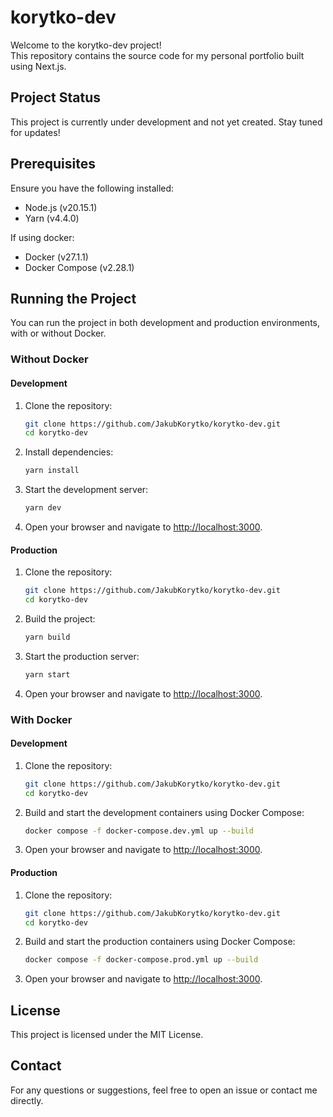 # korytko-dev

Welcome to the korytko-dev project!  
This repository contains the source code for my personal portfolio built using Next.js.

## Project Status

This project is currently under development and not yet created. Stay tuned for updates!

## Prerequisites

Ensure you have the following installed:

- Node.js (v20.15.1)
- Yarn (v4.4.0)

If using docker:

- Docker (v27.1.1)
- Docker Compose (v2.28.1)

## Running the Project

You can run the project in both development and production environments,
with or without Docker.

### Without Docker

#### Development

1. Clone the repository:

   ```sh
   git clone https://github.com/JakubKorytko/korytko-dev.git
   cd korytko-dev
   ```

1. Install dependencies:

   ```sh
   yarn install
   ```

1. Start the development server:

   ```sh
   yarn dev
   ```

1. Open your browser and navigate to [http://localhost:3000](http://localhost:3000).

#### Production

1. Clone the repository:

   ```sh
   git clone https://github.com/JakubKorytko/korytko-dev.git
   cd korytko-dev
   ```

1. Build the project:

   ```sh
   yarn build
   ```

1. Start the production server:

   ```sh
   yarn start
   ```

1. Open your browser and navigate to [http://localhost:3000](http://localhost:3000).

### With Docker

#### Development

1. Clone the repository:

   ```sh
   git clone https://github.com/JakubKorytko/korytko-dev.git
   cd korytko-dev
   ```

1. Build and start the development containers using Docker Compose:

   ```sh
   docker compose -f docker-compose.dev.yml up --build
   ```

1. Open your browser and navigate to [http://localhost:3000](http://localhost:3000).

#### Production

1. Clone the repository:

   ```sh
   git clone https://github.com/JakubKorytko/korytko-dev.git
   cd korytko-dev
   ```

1. Build and start the production containers using Docker Compose:

   ```sh
   docker compose -f docker-compose.prod.yml up --build
   ```

1. Open your browser and navigate to [http://localhost:3000](http://localhost:3000).

## License

This project is licensed under the MIT License.

## Contact

For any questions or suggestions, feel free to open an issue or contact me directly.
